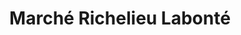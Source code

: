 ---
title: "Marché Richelieu Labonté"
url: /saint-jean-sur-richelieu/marche-richelieu-labonte/
shop: Supermarkt
---